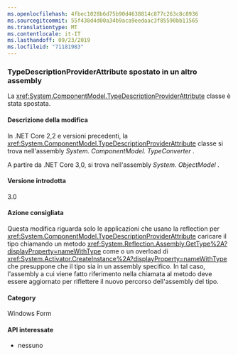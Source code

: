 ```yaml
---
ms.openlocfilehash: 4fbec1028b6d75b90d4638814c877c263c8c8936
ms.sourcegitcommit: 55f438d4d00a34b9aca9eedaac3f85590bb11565
ms.translationtype: MT
ms.contentlocale: it-IT
ms.lasthandoff: 09/23/2019
ms.locfileid: "71181983"
---
```

### <a name="typedescriptionproviderattribute-moved-to-another-assembly"></a>TypeDescriptionProviderAttribute spostato in un altro assembly

La <xref:System.ComponentModel.TypeDescriptionProviderAttribute> classe è stata spostata.

#### <a name="change-description"></a>Descrizione della modifica

In .NET Core 2,2 e versioni precedenti, la <xref:System.ComponentModel.TypeDescriptionProviderAttribute> classe si trova nell'assembly *System. ComponentModel. TypeConverter* .

A partire da .NET Core 3,0, si trova nell'assembly *System. ObjectModel* .

#### <a name="version-introduced"></a>Versione introdotta

3.0

#### <a name="recommended-action"></a>Azione consigliata

Questa modifica riguarda solo le applicazioni che usano la reflection per <xref:System.ComponentModel.TypeDescriptionProviderAttribute> caricare il tipo chiamando un metodo <xref:System.Reflection.Assembly.GetType%2A?displayProperty=nameWithType> come o un overload di <xref:System.Activator.CreateInstance%2A?displayProperty=nameWithType> che presuppone che il tipo sia in un assembly specifico. In tal caso, l'assembly a cui viene fatto riferimento nella chiamata al metodo deve essere aggiornato per riflettere il nuovo percorso dell'assembly del tipo.

#### <a name="category"></a>Category

Windows Form

#### <a name="affected-apis"></a>API interessate

- nessuno

<!-- 

### Affected APIs

- Not detectable via API analysis

-->